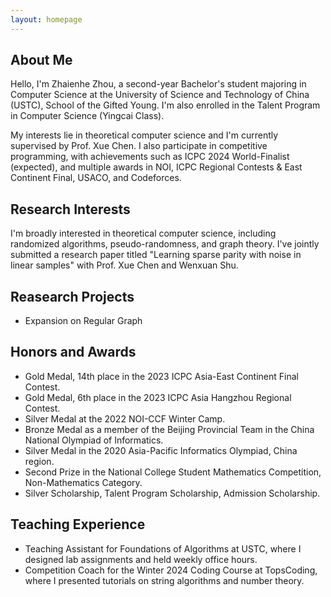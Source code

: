 ```yaml
---
layout: homepage
---
```


## About Me

Hello, I'm Zhaienhe Zhou, a second-year Bachelor's student majoring in Computer Science at the University of Science and Technology of China (USTC), School of the Gifted Young. I'm also enrolled in the Talent Program in Computer Science (Yingcai Class).


My interests lie in theoretical computer science and I'm currently supervised by Prof. Xue Chen. I also participate in competitive programming, with achievements such as ICPC 2024 World-Finalist (expected), and multiple awards in NOI, ICPC Regional Contests & East Continent Final, USACO, and Codeforces.

## Research Interests

I'm broadly interested in theoretical computer science, including randomized algorithms, pseudo-randomness, and graph theory. I've jointly submitted a research paper titled "Learning sparse parity with noise in linear samples" with Prof. Xue Chen and Wenxuan Shu.

## Reasearch Projects

- Expansion on Regular Graph

## Honors and Awards

- Gold Medal, 14th place in the 2023 ICPC Asia-East Continent Final Contest.
- Gold Medal, 6th place in the 2023 ICPC Asia Hangzhou Regional Contest.
- Silver Medal at the 2022 NOI-CCF Winter Camp.
- Bronze Medal as a member of the Beijing Provincial Team in the China National Olympiad of Informatics.
- Silver Medal in the 2020 Asia-Pacific Informatics Olympiad, China region.
- Second Prize in the National College Student Mathematics Competition, Non-Mathematics Category.
- Silver Scholarship, Talent Program Scholarship, Admission Scholarship.

## Teaching Experience

- Teaching Assistant for Foundations of Algorithms at USTC, where I designed lab assignments and held weekly office hours.
- Competition Coach for the Winter 2024 Coding Course at TopsCoding, where I presented tutorials on string algorithms and number theory.
